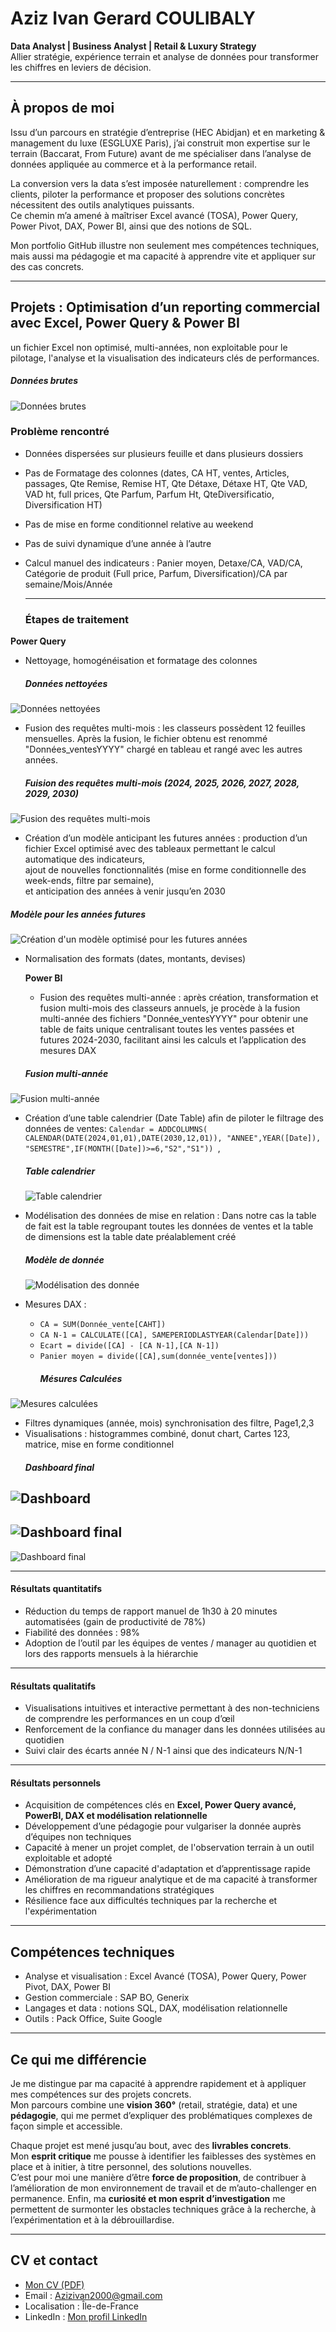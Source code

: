 # Aziz Ivan Gerard COULIBALY  

**Data Analyst | Business Analyst | Retail & Luxury Strategy**  
Allier stratégie, expérience terrain et analyse de données pour transformer les chiffres en leviers de décision.  

---

## À propos de moi  
Issu d’un parcours en stratégie d’entreprise (HEC Abidjan) et en marketing & management du luxe (ESGLUXE Paris), j’ai construit mon expertise sur le terrain (Baccarat, From Future) avant de me spécialiser dans l’analyse de données appliquée au commerce et à la performance retail.  

La conversion vers la data s’est imposée naturellement : comprendre les clients, piloter la performance et proposer des solutions concrètes nécessitent des outils analytiques puissants.  
Ce chemin m’a amené à maîtriser Excel avancé (TOSA), Power Query, Power Pivot, DAX, Power BI, ainsi que des notions de SQL.  

Mon portfolio GitHub illustre non seulement mes compétences techniques, mais aussi ma pédagogie et ma capacité à apprendre vite et appliquer sur des cas concrets.  

---

## Projets : Optimisation d’un reporting commercial avec Excel, Power Query & Power BI   
un fichier Excel non optimisé, multi-années, non exploitable pour le pilotage, l'analyse et la visualisation des indicateurs clés de performances.
##### Données brutes  
![Données brutes](https://github.com/AzizivanCoulibaly/AZIZ-COULIBALY/blob/85fca4684279ae8a3b4008d542c5ca8c3977ed79/Images/Capture%20Donne%CC%81e%20a%CC%80%20nettoyer.JPG)  
 

### Problème rencontré 
- Données dispersées sur plusieurs feuille et dans plusieurs dossiers
- Pas de Formatage des colonnes (dates, CA HT, ventes, Articles,  passages, Qte Remise, Remise HT, Qte Détaxe, Détaxe HT, Qte VAD, VAD ht, full prices, Qte Parfum, Parfum Ht, QteDiversificatio, Diversification HT)
- Pas de mise en forme conditionnel relative au weekend
- Pas de suivi dynamique d’une année à l’autre
- Calcul manuel des indicateurs : Panier moyen, Detaxe/CA, VAD/CA, Catégorie de produit (Full price, Parfum, Diversification)/CA par semaine/Mois/Année
  
  ---
  
  ### Étapes de traitement 
 **Power Query**  
- Nettoyage, homogénéisation et formatage des colonnes
  ##### Données nettoyées  
![Données nettoyées](https://github.com/AzizivanCoulibaly/AZIZ-COULIBALY/blob/85fca4684279ae8a3b4008d542c5ca8c3977ed79/Images/Power%20query%20nettoyage.JPG) 

- Fusion des requêtes multi-mois : les classeurs possèdent 12 feuilles mensuelles. Après la fusion, le fichier obtenu est renommé "Données_ventesYYYY" chargé en tableau et rangé avec les autres années.
  ##### Fuision des requêtes multi-mois (2024, 2025, 2026, 2027, 2028, 2029, 2030)
![Fusion des requêtes multi-mois](https://github.com/AzizivanCoulibaly/AZIZ-COULIBALY/blob/85fca4684279ae8a3b4008d542c5ca8c3977ed79/Images/Capture%20fusion%20multi%20mois%202024.JPG)  

- Création d’un modèle anticipant les futures années : production d’un fichier Excel optimisé avec des tableaux permettant le calcul automatique des indicateurs,  
  ajout de nouvelles fonctionnalités (mise en forme conditionnelle des week-ends, filtre par semaine),  
  et anticipation des années à venir jusqu’en 2030
 ##### Modèle pour les années futures
![Création d'un modèle optimisé pour les futures années](https://github.com/AzizivanCoulibaly/AZIZ-COULIBALY/blob/85fca4684279ae8a3b4008d542c5ca8c3977ed79/Images/Capture%20Fichier%20excel%20optimise%CC%81.JPG)   

- Normalisation des formats (dates, montants, devises)

  **Power BI**
  - Fusion des requêtes multi-année : après création, transformation et fusion multi-mois des classeurs annuels, je procède à la fusion multi-année des fichiers "Donnée_ventesYYYY"
  pour obtenir une table de faits unique centralisant toutes les ventes passées et futures 2024-2030, facilitant ainsi les calculs et l’application des mesures DAX
  ##### Fusion multi-année 
![Fusion multi-année](https://github.com/AzizivanCoulibaly/AZIZ-COULIBALY/blob/85fca4684279ae8a3b4008d542c5ca8c3977ed79/Images/Capture%20Fusion%20multi%20anne%CC%81e.JPG) 

- Création d’une table calendrier (Date Table) afin de piloter le filtrage des données de ventes:
  `Calendar = ADDCOLUMNS(
    CALENDAR(DATE(2024,01,01),DATE(2030,12,01)),
"ANNEE",YEAR([Date]),
"SEMESTRE",IF(MONTH([Date])>=6,"S2","S1"))
`,
  ##### Table calendrier
  ![Table calendrier](https://github.com/AzizivanCoulibaly/AZIZ-COULIBALY/blob/85fca4684279ae8a3b4008d542c5ca8c3977ed79/Images/Cre%CC%81ation%20table%20date.JPG)
  
- Modélisation des données de mise en relation : Dans notre cas la table de fait est la table regroupant toutes les données de ventes et la table de dimensions est la table date préalablement créé
   ##### Modèle de donnée
    ![Modélisation des donnée](https://github.com/AzizivanCoulibaly/AZIZ-COULIBALY/blob/85fca4684279ae8a3b4008d542c5ca8c3977ed79/Images/Mode%CC%81lisation%20des%20donne%CC%81es.JPG)
  
- Mesures DAX :  
  - `CA = SUM(Donnée_vente[CAHT])`  
  - `CA N-1 = CALCULATE([CA], SAMEPERIODLASTYEAR(Calendar[Date]))` 
  - `Ecart = divide([CA] - [CA N-1],[CA N-1])`
  - `Panier moyen = divide([CA],sum(donnée_vente[ventes]))`
    ##### Mésures Calculées
 ![Mesures calculées](https://github.com/AzizivanCoulibaly/AZIZ-COULIBALY/blob/85fca4684279ae8a3b4008d542c5ca8c3977ed79/Images/Capture%20mesures%20calcule%CC%81es.JPG) 
 
- Filtres dynamiques (année, mois) synchronisation des filtre, Page1,2,3 
- Visualisations : histogrammes combiné,  donut chart, Cartes 123, matrice, mise en forme conditionnel
  ##### Dashboard final  
 ![Dashboard](https://github.com/AzizivanCoulibaly/AZIZ-COULIBALY/blob/85fca4684279ae8a3b4008d542c5ca8c3977ed79/Images/Capture%20Dashboard%20P1.JPG)
---
![Dashboard final](https://github.com/AzizivanCoulibaly/AZIZ-COULIBALY/blob/85fca4684279ae8a3b4008d542c5ca8c3977ed79/Images/Capture%20Dashboard%20Analyse%20comparative.JPG) 
---
![Dashboard final](https://github.com/AzizivanCoulibaly/AZIZ-COULIBALY/blob/85fca4684279ae8a3b4008d542c5ca8c3977ed79/Images/Dashboard%20Analyse%20comparative%202.JPG) 

   ---
  
#### Résultats quantitatifs  
- Réduction du temps de rapport manuel de 1h30 à 20 minutes automatisées (gain de productivité de 78%)
- Fiabilité des données : 98%
- Adoption de l’outil par les équipes de ventes / manager au quotidien et lors des rapports mensuels à la hiérarchie

---

#### Résultats qualitatifs   
- Visualisations intuitives et interactive permettant à des non-techniciens de comprendre les performances en un coup d’œil 
- Renforcement de la confiance du manager dans les données utilisées au quotidien
- Suivi clair des écarts année N / N-1 ainsi que des indicateurs N/N-1

---

#### Résultats personnels  
- Acquisition de compétences clés en **Excel, Power Query avancé, PowerBI, DAX et modélisation relationnelle**  
- Développement d’une pédagogie pour vulgariser la donnée auprès d’équipes non techniques  
- Capacité à mener un projet complet, de l'observation terrain à un outil exploitable et adopté  
- Démonstration d’une capacité d'adaptation et d’apprentissage rapide 
- Amélioration de ma rigueur analytique et de ma capacité à transformer les chiffres en recommandations stratégiques
- Résilience face aux difficultés techniques par la recherche et l'expérimentation


---

## Compétences techniques  
- Analyse et visualisation : Excel Avancé (TOSA), Power Query, Power Pivot, DAX, Power BI  
- Gestion commerciale : SAP BO, Generix  
- Langages et data : notions SQL, DAX, modélisation relationnelle  
- Outils : Pack Office, Suite Google  



---

## Ce qui me différencie  

Je me distingue par ma capacité à apprendre rapidement et à appliquer mes compétences sur des projets concrets.  
Mon parcours combine une **vision 360°** (retail, stratégie, data) et une **pédagogie**, qui me permet d’expliquer des problématiques complexes de façon simple et accessible.  

Chaque projet est mené jusqu’au bout, avec des **livrables concrets**.  
Mon **esprit critique** me pousse à identifier les faiblesses des systèmes en place et à initier, à titre personnel, des solutions nouvelles.  
C’est pour moi une manière d’être **force de proposition**, de contribuer à l’amélioration de mon environnement de travail et de m’auto-challenger en permanence. 
Enfin, ma **curiosité et mon esprit d’investigation** me permettent de surmonter les obstacles techniques grâce à la recherche, à l’expérimentation et à la débrouillardise.   


---

## CV et contact  
- [Mon CV (PDF)](../CV%20aziz%20Coulibaly.pdf)  
- Email : [Azizivan2000@gmail.com](mailto:Azizivan2000@gmail.com)  
- Localisation : Île-de-France  
- LinkedIn : [Mon profil LinkedIn](https://www.linkedin.com/in/coulibaly-aziz/)

